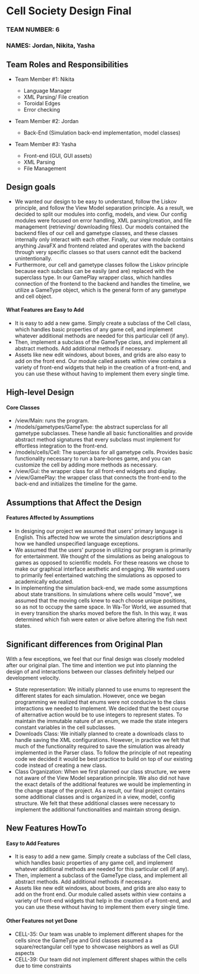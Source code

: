 # Cell Society Design Final
### TEAM NUMBER: 6
### NAMES: Jordan, Nikita, Yasha


## Team Roles and Responsibilities

 * Team Member #1: Nikita 
   * Language Manager
   * XML Parsing/ File creation
   * Toroidal Edges
   * Error checking

 * Team Member #2: Jordan
   * Back-End (Simulation back-end implementation, model classes)

 * Team Member #3: Yasha
   * Front-end (GUI, GUI assets)
   * XML Parsing
   * File Management



## Design goals
* We wanted our design to be easy to understand, follow the Liskov principle, and follow the View
Model separation principle. As a result, we decided to split our modules into config, models, and view.
Our config modules were focused on error handling, XML parsing/creation, and file management (retrieving/
downloading files). Our models contained the backend files of our cell and gametype classes, and these
classes internally only interact with each other. Finally, our view module contains anything JavaFX
and frontend related and operates with the backend through very specific classes so that users cannot
edit the backend unintentionally. 
* Furthermore, our cell and gametype classes follow the Liskov principle because each subclass can be easily
  (and are) replaced with the superclass type. In our GamePlay wrapper class, which handles connection of
the frontend to the backend and handles the timeline, we utilize a GameType<Cell> object, which is the 
general form of any gametype and cell object.

#### What Features are Easy to Add
* It is easy to add a new game. Simply create a subclass of the Cell class, which handles basic properties
of any game cell, and implement whatever additional methods are needed for this particular cell (if any).
* Then, implement a subclass of the GameType class, and implement all abstract methods. Add additional methods
if necessary.
* Assets like new edit windows, about boxes, and grids are also easy to add on the front end. Our module
called assets within view contains a variety of front-end widgets that help in the creation of a front-end, 
and you can use these without having to implement them every single time.

## High-level Design

#### Core Classes
* /view/Main: runs the program.
* /models/gametypes/GameType: the abstract superclass for all gametype subclasses. These handle all basic
functionalities and provide abstract method signatures that every subclass must implement for effortless
integration to the front-end.
* /models/cells/Cell: The superclass for all gametype cells. Provides basic functionality necessary to
run a bare-bones game, and you can customize the cell by adding more methods as necessary.
* /view/Gui: the wrapper class for all front-end widgets and display.
* /view/GamePlay: the wrapper class that connects the front-end to the back-end and initializes the 
timeline for the game.

## Assumptions that Affect the Design

#### Features Affected by Assumptions
* In designing our project we assumed that users' primary language is English.  This affected how we
wrote the simulation descriptions and how we handled unspecified language exceptions.
* We assumed that the users' purpose in utilizing our program is primarily for entertainment.  We thought
of the simulations as being analogous to games as opposed to scientific models.  For these reasons we
chose to make our graphical interface aesthetic and engaging.  We wanted users to primarily feel entertained
watching the simulations as opposed to academically educated.  
* In implementing the simulation back-end, we made some assumptions about state transitions.  In simulations 
where cells would "move", we assumed that the moving cells knew to each choose unique
positions, so as not to occupy the same space.  In Wa-Tor World, we assumed that in every transition
the sharks moved before the fish.  In this way, it was determined which fish were eaten or alive before
altering the fish next states.


## Significant differences from Original Plan
With a few exceptions, we feel that our final design was closely modeled after our original plan.  The
time and intention we put into planning the design of and interactions between our classes definitely helped
our development velocity.
* State representation:  We initially planned to use enums to represent the different states for each simulation.
However, once we began programming we realized that enums were not conducive to the class interactions
we needed to implement.  We decided that the best course of alternative action would be to use integers
to represent states.  To maintain the immutable nature of an enum, we made the state integers constant variables
in the cell subclasses.
* Downloads Class:  We initially planned to create a downloads class to handle saving the XML configurations.
However, in practice we felt that much of the functionality required to save the simulation was already
implemented in the Parser class.  To follow the principle of not repeating code we decided it would be best
practice to build on top of our existing code instead of creating a new class.
* Class Organization: When we first planned our class structure, we were not aware of the View Model separation
principle.  We also did not have the exact details of the additional features we would be implementing in the
change stage of the project.  As a result, our final project contains some additional classes and is organized
in a view, model, config structure.  We felt that these additional classes were necessary to implement the additional
functionalities and maintain strong design.


## New Features HowTo

#### Easy to Add Features
* It is easy to add a new game. Simply create a subclass of the Cell class, which handles basic properties
  of any game cell, and implement whatever additional methods are needed for this particular cell (if any).
* Then, implement a subclass of the GameType class, and implement all abstract methods. Add additional methods
  if necessary.
* Assets like new edit windows, about boxes, and grids are also easy to add on the front end. Our module
  called assets within view contains a variety of front-end widgets that help in the creation of a front-end,
  and you can use these without having to implement them every single time.

#### Other Features not yet Done
* CELL-35: Our team was unable to implement different shapes for the cells since the GameType and Grid classes assumed a
a square/rectangular cell type to showcase neighbors as well as GUI aspects
* CELL-39: Our team did not implement different shapes within the cells due to time constraints


